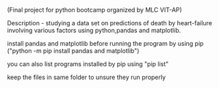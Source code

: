 (Final project for python bootcamp organized by MLC VIT-AP)


Description - studying a data set on predictions of death by heart-failure involving various factors using python,pandas and matplotlib.

install pandas and matplotlib before running the program by using pip ("python -m pip install pandas and matplotlib")

you can also list programs installed by pip using "pip list"

keep the files in same folder to unsure they run properly
